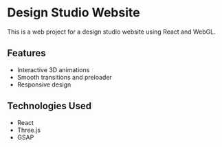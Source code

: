 # Design Studio Website
This is a web project for a design studio website using React and WebGL.

## Features
- Interactive 3D animations
- Smooth transitions and preloader
- Responsive design

## Technologies Used
- React
- Three.js
- GSAP

